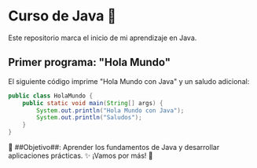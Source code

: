 # Curso de Java 🚀  

Este repositorio marca el inicio de mi aprendizaje en Java.  

## Primer programa: "Hola Mundo"  

El siguiente código imprime "Hola Mundo con Java" y un saludo adicional:  

```java
public class HolaMundo {
    public static void main(String[] args) {
        System.out.println("Hola Mundo con Java");
        System.out.println("Saludos");
    }
}

```
📌 ##Objetivo##: Aprender los fundamentos de Java y desarrollar aplicaciones prácticas. ✨ ¡Vamos por más! 🚀
